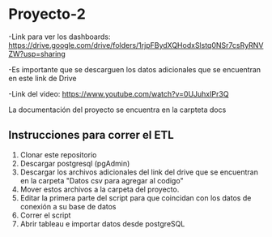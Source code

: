 # Proyecto-2

-Link para ver los dashboards: https://drive.google.com/drive/folders/1rjpFBydXQHodxSlstq0NSr7csRyRNVZW?usp=sharing

-Es importante que se descarguen los datos adicionales que se encuentran en este link de Drive

-Link del video: https://www.youtube.com/watch?v=0UJuhxIPr3Q

La documentación del proyecto se encuentra en la carpteta docs

## Instrucciones para correr el ETL

1. Clonar este repositorio
2. Descargar postgresql (pgAdmin)
3. Descargar los archivos adicionales del link del drive que se encuentran en la carpeta "Datos csv para agregar al codigo"
4. Mover estos archivos a la carpeta del proyecto.
5. Editar la primera parte del script para que coincidan con los datos de conexión a su base de datos
6. Correr el script 
7. Abrir tableau e importar datos desde postgreSQL
